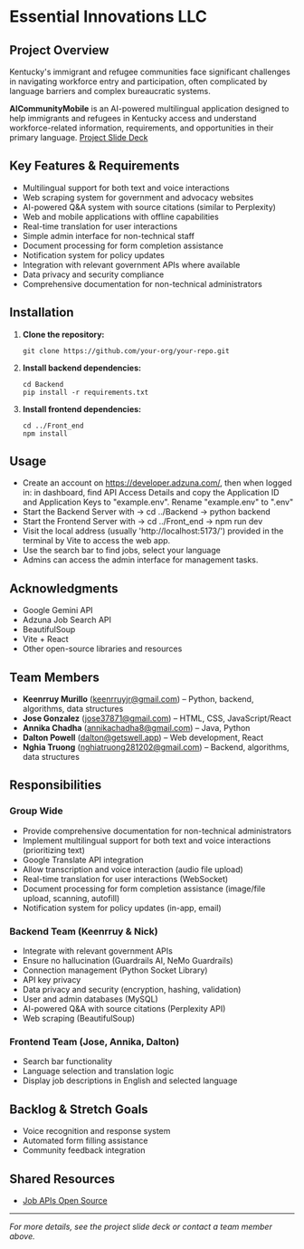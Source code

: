 # Essential Innovations LLC

## Project Overview
Kentucky's immigrant and refugee communities face significant challenges in navigating workforce entry and participation, often complicated by language barriers and complex bureaucratic systems.

**AICommunityMobile** is an AI-powered multilingual application designed to help immigrants and refugees in Kentucky access and understand workforce-related information, requirements, and opportunities in their primary language.
[Project Slide Deck](https://docs.google.com/presentation/d/1lBD3rA1fe3HMjcErkoJn9TU1xg3NRMg_ezplriQT3wU/edit#slide=id.g339184218ca_0_17)

## Key Features & Requirements
- Multilingual support for both text and voice interactions
- Web scraping system for government and advocacy websites
- AI-powered Q&A system with source citations (similar to Perplexity)
- Web and mobile applications with offline capabilities
- Real-time translation for user interactions
- Simple admin interface for non-technical staff
- Document processing for form completion assistance
- Notification system for policy updates
- Integration with relevant government APIs where available
- Data privacy and security compliance
- Comprehensive documentation for non-technical administrators

## Installation

1. **Clone the repository:**
   ```
   git clone https://github.com/your-org/your-repo.git
   ```
2. **Install backend dependencies:**
   ```
   cd Backend
   pip install -r requirements.txt
   ```
3. **Install frontend dependencies:**
   ```
   cd ../Front_end
   npm install
   ```

## Usage

- Create an account on https://developer.adzuna.com/, then when logged in: in dashboard, find API Access Details and copy the Application ID and Application Keys to "example.env". Rename "example.env" to ".env"
- Start the Backend Server with -> cd ../Backend -> python backend
- Start the Frontend Server with -> cd ../Front_end -> npm run dev
- Visit the local address (usually 'http://localhost:5173/') provided in the terminal by Vite to access the web app.
- Use the search bar to find jobs, select your language
- Admins can access the admin interface for management tasks.

## Acknowledgments

- Google Gemini API
- Adzuna Job Search API
- BeautifulSoup
- Vite + React
- Other open-source libraries and resources

## Team Members
- **Keenrruy Murillo** (keenrruyjr@gmail.com) – Python, backend, algorithms, data structures
- **Jose Gonzalez** (jose37871@gmail.com) – HTML, CSS, JavaScript/React
- **Annika Chadha** (annikachadha8@gmail.com) – Java, Python
- **Dalton Powell** (dalton@getswell.app) – Web development, React
- **Nghia Truong** (nghiatruong281202@gmail.com) – Backend, algorithms, data structures

## Responsibilities
### Group Wide
- Provide comprehensive documentation for non-technical administrators
- Implement multilingual support for both text and voice interactions (prioritizing text)
- Google Translate API integration
- Allow transcription and voice interaction (audio file upload)
- Real-time translation for user interactions (WebSocket)
- Document processing for form completion assistance (image/file upload, scanning, autofill)
- Notification system for policy updates (in-app, email)

### Backend Team (Keenrruy & Nick)
- Integrate with relevant government APIs
- Ensure no hallucination (Guardrails AI, NeMo Guardrails)
- Connection management (Python Socket Library)
- API key privacy
- Data privacy and security (encryption, hashing, validation)
- User and admin databases (MySQL)
- AI-powered Q&A with source citations (Perplexity API)
- Web scraping (BeautifulSoup)

### Frontend Team (Jose, Annika, Dalton)
- Search bar functionality
- Language selection and translation logic
- Display job descriptions in English and selected language

## Backlog & Stretch Goals
- Voice recognition and response system
- Automated form filling assistance
- Community feedback integration

## Shared Resources
- [Job APIs Open Source](https://jobapis.github.io/open-source/)
---

*For more details, see the project slide deck or contact a team member above.* 
